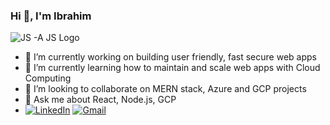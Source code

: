 ### Hi 👋, I'm Ibrahim
<picture>
 <source media="(prefers-color-scheme: dark)" srcset="https://wallpapercave.com/wp/wp4923978.jpg" width = "80" height = "80">

 <source media="(prefers-color-scheme: light)" srcset="https://wallpapercave.com/wp/wp6606914.png">
 
 <img alt="JS -A JS Logo" src="https://wallpapercave.com/wp/wp5422452.jpg">
</picture>
<ul>
 <li>🔭 I’m currently working on building user friendly, fast secure web apps</li>
<li>🌱 I’m currently learning how to maintain and scale web apps with Cloud Computing</li>
 <li>👯 I’m looking to collaborate on MERN stack, Azure and GCP projects</li>
 <li>💬 Ask me about React, Node.js, GCP </li> 
<li>
 <a href="https://www.linkedin.com/in/ibrahim-sani-dalhatu//" rel="nofollow"><img src="https://camo.githubusercontent.com/a493f6833f99fb3c85788d6d9305e6b7a42b838e5ee5d138fd9a8214a7e77472/68747470733a2f2f696d672e736869656c64732e696f2f62616467652f6c696e6b6564696e2d2532333030373742352e7376673f267374796c653d666f722d7468652d6261646765266c6f676f3d6c696e6b6564696e266c6f676f436f6c6f723d7768697465" alt="LinkedIn" data-canonical-src="https://img.shields.io/badge/linkedin-%230077B5.svg?&amp;style=for-the-badge&amp;logo=linkedin&amp;logoColor=white" style="max-width: 100%;"></a>
 <a href="mailto:dibrahimsani@gmail.com"><img src="https://camo.githubusercontent.com/2e31b0d0e07e5431ee3f85689b488016d52a4fb97e523ae497023a9746e2e52e/68747470733a2f2f696d672e736869656c64732e696f2f62616467652f676d61696c2d2532334431343833362e7376673f267374796c653d666f722d7468652d6261646765266c6f676f3d676d61696c266c6f676f436f6c6f723d7768697465" alt="Gmail" data-canonical-src="https://img.shields.io/badge/gmail-%23D14836.svg?&amp;style=for-the-badge&amp;logo=gmail&amp;logoColor=white" style="max-width: 100%;"></a>
 </li>
</ul>
